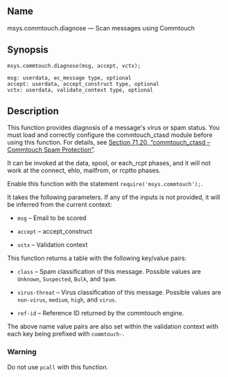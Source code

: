 <a name="lua.ref.msys.commtouch.diagnose"></a>
## Name

msys.commtouch.diagnose — Scan messages using Commtouch

<a name="idp17752048"></a>
## Synopsis

`msys.commtouch.diagnose(msg, accept, vctx);`

```
msg: userdata, ec_message type, optional
accept: userdata, accept_construct type, optional
vctx: userdata, validate_context type, optional
```
<a name="idp17755168"></a>
## Description

This function provides diagnosis of a message's virus or spam status. You must load and correctly configure the commtouch_ctasd module before using this function. For details, see [Section 71.20, “commtouch_ctasd – Commtouch Spam Protection”](modules.commtouch "71.20. commtouch_ctasd – Commtouch Spam Protection").

It can be invoked at the data, spool, or each_rcpt phases, and it will not work at the connect, ehlo, mailfrom, or rcptto phases.

Enable this function with the statement `require('msys.commtouch');`.

It takes the following parameters. If any of the inputs is not provided, it will be inferred from the current context:

*   `msg` – Email to be scored

*   `accept` – accept_construct

*   `vctx` – Validation context

This function returns a table with the following key/value pairs:

*   `class` – Spam classification of this message. Possible values are `Unknown`, `Suspected`, `Bulk`, and `Spam`.

*   `virus-threat` – Virus classification of this message. Possible values are `non-virus`, `medium`, `high`, and `virus`.

*   `ref-id` – Reference ID returned by the commtouch engine.

The above name value pairs are also set within the validation context with each key being prefixed with `commtouch-`.

### Warning

Do not use `pcall` with this function.
